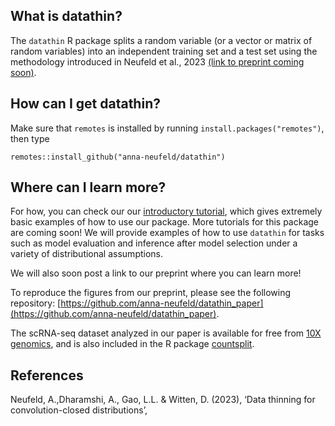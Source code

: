 What is datathin?
-----

The ``datathin`` R package splits a random variable (or a vector or matrix of random variables) into an independent training set and a test set using the methodology introduced in Neufeld et al., 2023 [(link to preprint coming soon)](...). 

How can I get datathin?
-----

Make sure that ``remotes`` is installed by running ``install.packages("remotes")``, then type

```{r}
remotes::install_github("anna-neufeld/datathin")
```

Where can I learn more? 
-----

For how, you can check our our [introductory tutorial](), which gives extremely basic examples of how to use our package. More tutorials for this package are coming soon! We will provide examples of how to use ``datathin`` for tasks such as model evaluation and inference after model selection under a variety of distributional assumptions. 

We will also soon post a link to our preprint where you can learn more!

To reproduce the figures from our preprint, please see the following repository: [https://github.com/anna-neufeld/datathin_paper](https://github.com/anna-neufeld/datathin_paper). 

The scRNA-seq dataset analyzed in our paper is available for free from [10X genomics](https://cf.10xgenomics.com/samples/cell/pbmc3k/pbmc3k_filtered_gene_bc_matrices.tar.gz), and is also included in the R package [countsplit](https://anna-neufeld.github.io/countsplit/).


References 
----

Neufeld, A.,Dharamshi, A., Gao, L.L. & Witten, D. (2023), ‘Data thinning for convolution-closed distributions’, 




